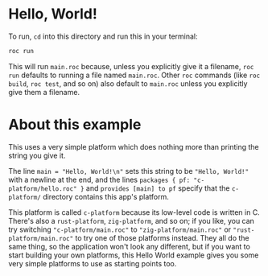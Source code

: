 # Hello, World!

To run, `cd` into this directory and run this in your terminal:

```bash
roc run
```

This will run `main.roc` because, unless you explicitly give it a filename, `roc run`
defaults to running a file named `main.roc`. Other `roc` commands (like `roc build`, `roc test`, and so on) also default to `main.roc` unless you explicitly give them a filename.

# About this example

This uses a very simple platform which does nothing more than printing the string you give it.

The line `main = "Hello, World!\n"` sets this string to be `"Hello, World!"` with a newline at the end, and the lines `packages { pf: "c-platform/hello.roc" }` and `provides [main] to pf` specify that the `c-platform/` directory contains this app's platform.

This platform is called `c-platform` because its low-level code is written in C. There's also a `rust-platform`, `zig-platform`, and so on; if you like, you can try switching `"c-platform/main.roc"` to `"zig-platform/main.roc"` or `"rust-platform/main.roc"` to try one of those platforms instead. They all do the same thing, so the application won't look any different, but if you want to start building your own platforms, this Hello World example gives you some very simple platforms to use as starting points too.
